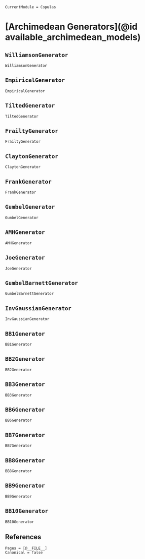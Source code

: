 ```@meta
CurrentModule = Copulas
```

# [Archimedean Generators](@id available_archimedean_models)

## `WilliamsonGenerator`
```@docs; canonical=false
WilliamsonGenerator
```

## `EmpiricalGenerator`
```@docs; canonical=false
EmpiricalGenerator
```

## `TiltedGenerator`
```@docs; canonical=false
TiltedGenerator
```

## `FrailtyGenerator`
```@docs; canonical=false
FrailtyGenerator
```

## `ClaytonGenerator`
```@docs; canonical=false
ClaytonGenerator
```

## `FrankGenerator`
```@docs; canonical=false
FrankGenerator
```

## `GumbelGenerator`
```@docs; canonical=false
GumbelGenerator
```

## `AMHGenerator`
```@docs; canonical=false
AMHGenerator
```

## `JoeGenerator`
```@docs; canonical=false
JoeGenerator
```

## `GumbelBarnettGenerator`
```@docs; canonical=false
GumbelBarnettGenerator
```

## `InvGaussianGenerator`
```@docs; canonical=false
InvGaussianGenerator
```

## `BB1Generator`
```@docs; canonical=false
BB1Generator
```

## `BB2Generator`
```@docs; canonical=false
BB2Generator
```

## `BB3Generator`
```@docs; canonical=false
BB3Generator
```

## `BB6Generator`
```@docs; canonical=false
BB6Generator
```

## `BB7Generator`
```@docs; canonical=false
BB7Generator
```

## `BB8Generator`
```@docs; canonical=false
BB8Generator
```

## `BB9Generator`
```@docs; canonical=false
BB9Generator
```

## `BB10Generator`
```@docs; canonical=false
BB10Generator
```

## References

```@bibliography
Pages = [@__FILE__]
Canonical = false
```